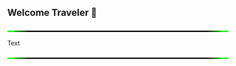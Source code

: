 ## Welcome Traveler 👋

<!--
**Pr1smBr34k3r/Pr1smBr34k3r** is a ✨ _special_ ✨ repository because its `README.md` (this file) appears on your GitHub profile.

Here are some ideas to get you started:

- 🔭 I’m currently working on ...
- 🌱 I’m currently learning ...
- 👯 I’m looking to collaborate on ...
- 🤔 I’m looking for help with ...
- 💬 Ask me about ...
- 📫 How to reach me: ...
- 😄 Pronouns: ...
- ⚡ Fun fact: ...
-->

![Alt text](green_lights.gif)
<!-- 
![Alt text](running_light.gif)
![Alt text](running_ribbon.gif)
![Alt text](violet_bar.gif) 
-->
Text

![Alt text](green_lights.gif)
